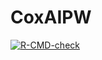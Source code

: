 # CoxAIPW
 <!-- badges: start --> [![R-CMD-check](https://github.com/charlesluo1002/CoxAIPW/actions/workflows/R-CMD-check.yaml/badge.svg)](https://github.com/charlesluo1002/CoxAIPW/actions/workflows/R-CMD-check.yaml) <!-- badges: end -->